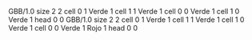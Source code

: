 <gs-board> GBB/1.0
size 2 2
cell 0 1 Verde 1 
cell 1 1 Verde 1 
cell 0 0 Verde 1 
cell 1 0 Verde 1 
head 0 0
 </gs-board>
<gs-board> GBB/1.0
size 2 2
cell 0 1 Verde 1
cell 1 1 Verde 1
cell 1 0 Verde 1
cell 0 0 Verde 1 Rojo 1
head 0 0
 </gs-board>